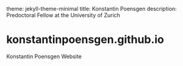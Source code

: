theme: jekyll-theme-minimal
title: Konstantin Poensgen
description: Predoctoral Fellow at the University of Zurich

# konstantinpoensgen.github.io
Konstantin Poensgen Website
